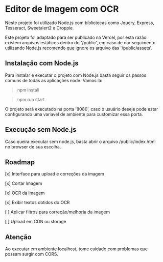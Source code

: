 # Editor de Imagem com OCR
Neste projeto foi utilizado Node.js com bibliotecas como Jquery, Express, Tesseract, Sweetalert2 e Croppie. 

Este projeto foi adaptado para ser publicado na Vercel, por esta razão existem arquivos estáticos dentro do '/public', em caso de dar seguimento utilizando Node.js recomendo que ignore os arquivo das '/public/assets'.

## Instalação com Node.js
Para instalar e executar o projeto com Node.js basta seguir os passos comuns de todas as aplicações node. Vamos lá:
> npm install

> npm run start

O projeto será executado na porta '8080', caso o usuário deseje pode estar configurando uma variavel de ambiente para customizar essa porta.

## Execução sem Node.js
Caso queira executar sem node.js, basta abrir o arquivo /public/index.html no browser de sua escolha.

## Roadmap 
[x] Interface para upload e correções da imagem

[x] Cortar Imagem

[x] OCR da Imagem

[x] Exibir textos obtidos do OCR

[ ] Aplicar filtros para correção/melhoria da imagem

[ ] Upload em CDN ou storage

## Atenção
Ao executar em ambiente localhost, tome cuidado com problemas que possam surgir com CORS.
